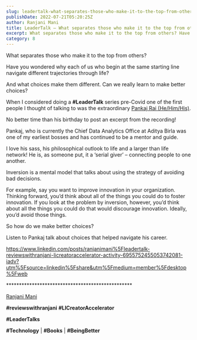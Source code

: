 ```yaml
---
slug: leadertalk-what-separates-those-who-make-it-to-the-top-from-others
publishDate: 2022-07-21T05:20:25Z
author: Ranjani Mani
title: LeaderTalk – What separates those who make it to the top from others? 
excerpt: What separates those who make it to the top from others? Have you wondered why each of us who begin at the same starting line navigate different trajectories through life? And what choices make them different. Can we really learn to make better choices? When I considered doing a #LeaderTalk series pre-Covid one of the  ... 
category: 8
---
```


What separates those who make it to the top from others?

Have you wondered why each of us who begin at the same starting line navigate different trajectories through life?

And what choices make them different. Can we really learn to make better choices?

When I considered doing a **#LeaderTalk** series pre-Covid one of the first people I thought of talking to was the extraordinary [Pankaj Rai (He/Him/His)](https://www.linkedin.com/feed/#).

No better time than his birthday to post an excerpt from the recording!

Pankaj, who is currently the Chief Data Analytics Office at Aditya Birla was one of my earliest bosses and has continued to be a mentor and guide.

I love his sass, his philosophical outlook to life and a larger than life network! He is, as someone put, it a ‘serial giver’ – connecting people to one another.

Inversion is a mental model that talks about using the strategy of avoiding bad decisions.

For example, say you want to improve innovation in your organization. Thinking forward, you’d think about all of the things you could do to foster innovation. If you look at the problem by inversion, however, you’d think about all the things you could do that would discourage innovation. Ideally, you’d avoid those things.

So how do we make better choices?

Listen to Pankaj talk about choices that helped navigate his career.

<https://www.linkedin.com/posts/ranjanimani%5Fleadertalk-reviewswithranjani-licreatoraccelerator-activity-6955752455053742081-iadv?utm%5Fsource=linkedin%5Fshare&utm%5Fmedium=member%5Fdesktop%5Fweb>

\*\*\*\*\*\*\*\*\*\*\*\*\*\*\*\*\*\*\*\*\*\*\*\*\*\*\*\*\*\*\*\*\*\*\*\*\*\*\*\*\*\*\*\*\*\*\*\*\*

[Ranjani Mani](https://www.linkedin.com/feed/#)

**#reviewswithranjani** **#LICreatorAccelerator**

**#LeaderTalks**

**#Technology** | **#Books** | **#BeingBetter**